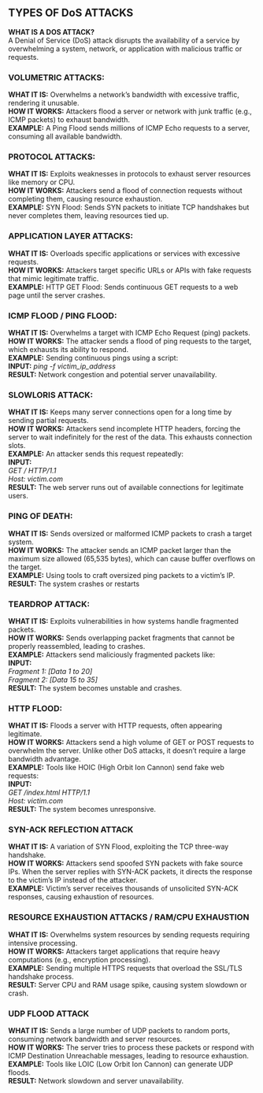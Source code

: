 ## TYPES OF DoS ATTACKS
**WHAT IS A DOS ATTACK?**
<br>A Denial of Service (DoS) attack disrupts the availability of a service by overwhelming a system, network, or application with malicious traffic or requests.

### VOLUMETRIC ATTACKS:
**WHAT IT IS:** Overwhelms a network’s bandwidth with excessive traffic, rendering it unusable.
<br>**HOW IT WORKS:** Attackers flood a server or network with junk traffic (e.g., ICMP packets) to exhaust bandwidth.
<br>**EXAMPLE:** A Ping Flood sends millions of ICMP Echo requests to a server, consuming all available bandwidth.

### PROTOCOL ATTACKS:
**WHAT IT IS:** Exploits weaknesses in protocols to exhaust server resources like memory or CPU.
<br>**HOW IT WORKS:** Attackers send a flood of connection requests without completing them, causing resource exhaustion.
<br>**EXAMPLE:** SYN Flood: Sends SYN packets to initiate TCP handshakes but never completes them, leaving resources tied up.

### APPLICATION LAYER ATTACKS:
**WHAT IT IS:** Overloads specific applications or services with excessive requests.
<br>**HOW IT WORKS:** Attackers target specific URLs or APIs with fake requests that mimic legitimate traffic.
<br>**EXAMPLE:** HTTP GET Flood: Sends continuous GET requests to a web page until the server crashes.

### ICMP FLOOD / PING FLOOD:
**WHAT IT IS:** Overwhelms a target with ICMP Echo Request (ping) packets.
<br>**HOW IT WORKS:** The attacker sends a flood of ping requests to the target, which exhausts its ability to respond.
<br>**EXAMPLE:** Sending continuous pings using a script: 
<br>**INPUT:** *ping -f victim_ip_address* 
<br>**RESULT:** Network congestion and potential server unavailability.

### SLOWLORIS ATTACK:
**WHAT IT IS:** Keeps many server connections open for a long time by sending partial requests.
<br>**HOW IT WORKS:** Attackers send incomplete HTTP headers, forcing the server to wait indefinitely for the rest of the data. This exhausts connection slots.
<br>**EXAMPLE:** An attacker sends this request repeatedly:
<br>**INPUT:**
<br>*GET / HTTP/1.1*  
*Host: victim.com*
<br>**RESULT:** The web server runs out of available connections for legitimate users.

### PING OF DEATH:
**WHAT IT IS:** Sends oversized or malformed ICMP packets to crash a target system.
<br>**HOW IT WORKS:** The attacker sends an ICMP packet larger than the maximum size allowed (65,535 bytes), which can cause buffer overflows on the target.
<br>**EXAMPLE:** Using tools to craft oversized ping packets to a victim’s IP.
<br>**RESULT:** The system crashes or restarts

### TEARDROP ATTACK:
**WHAT IT IS:** Exploits vulnerabilities in how systems handle fragmented packets.
<br>**HOW IT WORKS:** Sends overlapping packet fragments that cannot be properly reassembled, leading to crashes.
<br>**EXAMPLE:** Attackers send maliciously fragmented packets like:
<br>**INPUT:**
<br>*Fragment 1: [Data 1 to 20]*  
*Fragment 2: [Data 15 to 35]*
<br>**RESULT:** The system becomes unstable and crashes.

### HTTP FLOOD:
**WHAT IT IS:** Floods a server with HTTP requests, often appearing legitimate.
<br>**HOW IT WORKS:** Attackers send a high volume of GET or POST requests to overwhelm the server. Unlike other DoS attacks, it doesn’t require a large bandwidth advantage.
<br>**EXAMPLE:** Tools like HOIC (High Orbit Ion Cannon) send fake web requests:
<br>**INPUT:**
<br>*GET /index.html HTTP/1.1*
<br>*Host: victim.com*
<br>**RESULT:** The system becomes unresponsive.

### SYN-ACK REFLECTION ATTACK
**WHAT IT IS:** A variation of SYN Flood, exploiting the TCP three-way handshake.
<br>**HOW IT WORKS:** Attackers send spoofed SYN packets with fake source IPs. When the server replies with SYN-ACK packets, it directs the response to the victim’s IP instead of the attacker.
<br>**EXAMPLE:** Victim’s server receives thousands of unsolicited SYN-ACK responses, causing exhaustion of resources.

### RESOURCE EXHAUSTION ATTACKS / RAM/CPU EXHAUSTION
**WHAT IT IS:** Overwhelms system resources by sending requests requiring intensive processing.
<br>**HOW IT WORKS:** Attackers target applications that require heavy computations (e.g., encryption processing).
<br>**EXAMPLE:** Sending multiple HTTPS requests that overload the SSL/TLS handshake process.
<br>**RESULT:** Server CPU and RAM usage spike, causing system slowdown or crash.

### UDP FLOOD ATTACK
**WHAT IT IS:** Sends a large number of UDP packets to random ports, consuming network bandwidth and server resources.
<br>**HOW IT WORKS:** The server tries to process these packets or respond with ICMP Destination Unreachable messages, leading to resource exhaustion.
<br>**EXAMPLE:** Tools like LOIC (Low Orbit Ion Cannon) can generate UDP floods.
<br>**RESULT:** Network slowdown and server unavailability.
